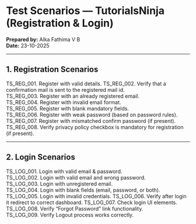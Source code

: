 # Test Scenarios — TutorialsNinja (Registration & Login)

**Prepared by:** Alka Fathima V B  
**Date:** 23-10-2025

---

## 1. Registration Scenarios

TS_REG_001. Register with valid details.
TS_REG_002. Verify that a confirmation mail is sent to the registered mail id.  
TS_REG_003. Register with an already registered email.  
TS_REG_004. Register with invalid email format.  
TS_REG_005. Register with blank mandatory fields.  
TS_REG_006. Register with weak password (based on password rules).  
TS_REG_007. Register with mismatched confirm password (if present).   
TS_REG_008. Verify privacy policy checkbox is mandatory for registration (if present).   

---

## 2. Login Scenarios

TS_LOG_001. Login with valid email & password.  
TS_LOG_002. Login with valid email and wrong password.  
TS_LOG_003. Login with unregistered email.  
TS_LOG_004. Login with blank fields (email, password, or both).  
TS_LOG_005. Login with invalid credentials. 
TS_LOG_006. Verify after login it redirect to correct dashboard. 
TS_LOG_007. Check login UI elements.  
TS_LOG_008. Verify “Forgot Password” link functionality.  
TS_LOG_009. Verify Logout process works correctly.
